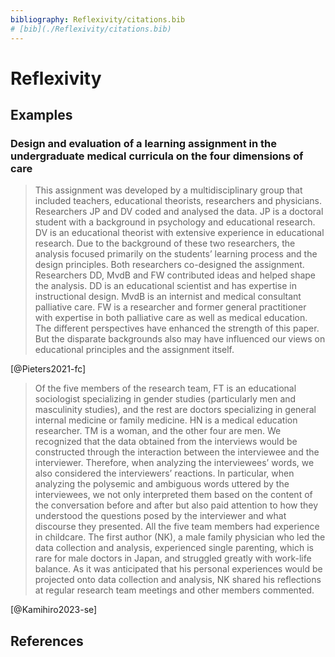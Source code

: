 ```yaml
---
bibliography: Reflexivity/citations.bib
# [bib](./Reflexivity/citations.bib)
---
```


# Reflexivity

## Examples

### Design and evaluation of a learning assignment in the undergraduate medical curricula on the four dimensions of care

> This assignment was developed by a multidisciplinary group that included teachers, educational theorists, researchers and physicians. Researchers JP and DV coded and analysed the data. JP is a doctoral student with a background in psychology and educational research. DV is an educational theorist with extensive experience in educational research. Due to the background of these two researchers, the analysis focused primarily on the students’ learning process and the design principles. Both  researchers  co-designed  the  assignment.  Researchers DD, MvdB and FW contributed ideas and helped shape the analysis. DD is an educational scientist and has expertise in instructional design. MvdB is an internist and medical consultant palliative care. FW is a researcher and former general practitioner with expertise in both palliative care as well as medical education. The different perspectives have enhanced the strength of this paper. But the disparate backgrounds also may have influenced our views on educational principles and the assignment itself.

[@Pieters2021-fc]

> Of the five members of the research team, FT is an educational sociologist specializing in gender studies (particularly men and masculinity studies), and the rest are doctors specializing in general internal medicine or family medicine. HN is a medical education researcher. TM is a woman, and the other four are men. We recognized that the data obtained from the interviews would be constructed through the interaction between the interviewee and the interviewer. Therefore, when analyzing the interviewees’ words, we also considered the interviewers’ reactions. In particular, when analyzing the polysemic and ambiguous words uttered by the interviewees, we not only interpreted them based on the content of the conversation before and after but also paid attention to how they understood the questions posed by the interviewer and what discourse they presented. All the five team members had experience in childcare. The first author (NK), a male family physician who led the data collection and analysis, experienced single parenting, which is rare for male doctors in Japan, and struggled greatly with work-life balance. As it was anticipated that his personal experiences would be projected onto data collection and analysis, NK shared his reflections at regular research team meetings and other members commented.

[@Kamihiro2023-se]

## References
